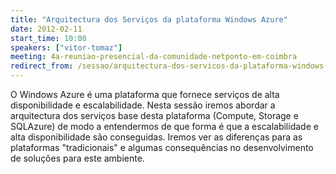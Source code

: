 ```yaml
---
title: "Arquitectura dos Serviços da plataforma Windows Azure"
date: 2012-02-11
start_time: 10:00
speakers: ["vitor-tomaz"]
meeting: 4a-reuniao-presencial-da-comunidade-netponto-em-coimbra
redirect_from: /sessao/arquitectura-dos-servicos-da-plataforma-windows-azure/
---
```


O Windows Azure é uma plataforma que fornece serviços de alta disponibilidade e escalabilidade. Nesta sessão iremos abordar a arquitectura dos serviços base desta plataforma (Compute, Storage e SQLAzure) de modo a entendermos de que forma é que a escalabilidade e alta disponibilidade são conseguidas. Iremos ver as diferenças para as plataformas "tradicionais" e algumas consequências no desenvolvimento de soluções para este ambiente.
